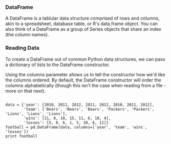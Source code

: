 ### DataFrame

A DataFrame is a tablular data structure comprised of rows and columns, akin to a spreadsheet, database table, or R's data.frame object. You can also think of a DataFrame as a group of Series objects that share an index (the column names).

### Reading Data

To create a DataFrame out of common Python data structures, we can pass a dictionary of lists to the DataFrame constructor.

Using the columns parameter allows us to tell the constructor how we'd like the columns ordered. By default, the DataFrame constructor will order the columns alphabetically (though this isn't the case when reading from a file - more on that next).

<pre><code>
data = {'year': [2010, 2011, 2012, 2011, 2012, 2010, 2011, 2012],
        'team': ['Bears', 'Bears', 'Bears', 'Packers', 'Packers', 'Lions', 'Lions', 'Lions'],
        'wins': [11, 8, 10, 15, 11, 6, 10, 4],
        'losses': [5, 8, 6, 1, 5, 10, 6, 12]}
football = pd.DataFrame(data, columns=['year', 'team', 'wins', 'losses'])
print football
</code></pre>
